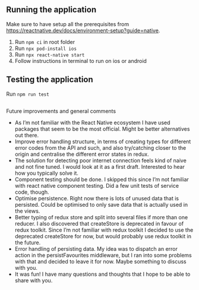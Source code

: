 ## Running the application
Make sure to have setup all the prerequisites from https://reactnative.dev/docs/environment-setup?guide=native.

1. Run `npm ci` in root folder
2. Run `npx pod-install ios`
3. Run `npx react-native start`
4. Follow instructions in terminal to run on ios or android


## Testing the application
Run `npm run test`


##
Future improvements and general comments
- As I’m not familiar with the React Native ecosystem I have used packages that seem to be the most official. Might be better alternatives out there.
- Improve error handling structure, in terms of creating types for different error codes from the API and such, and also try/catching closer to the origin and centralise the different error states in redux.
- The solution for detecting poor internet connection feels kind of naive and not fine tuned. I would look at it as a first draft. Interested to hear how you typically solve it.
- Component testing should be done. I skipped this since I’m not familiar with react native component testing. Did a few unit tests of service code, though.
- Optimise persistence. Right now there is lots of unused data that is persisted. Could be optimised to only save data that is actually used in the views.
- Better typing of redux store and split into several files if more than one reducer. I also discovered that createStore is deprecated in favour of redux toolkit. Since I’m not familiar with redux toolkit I decided to use the deprecated createStore for now, but would probably use redux toolkit in the future.
- Error handling of persisting data. My idea was to dispatch an error action in the persistFavourites middleware, but I ran into some problems with that and decided to leave it for now. Maybe something to discuss with you.
- It was fun! I have many questions and thoughts that I hope to be able to share with you.
